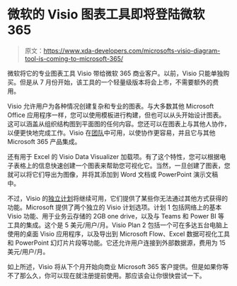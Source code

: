 # 微软的 Visio 图表工具即将登陆微软 365

> 原文：<https://www.xda-developers.com/microsofts-visio-diagram-tool-is-coming-to-microsoft-365/>

微软将它的专业图表工具 Visio 带给微软 365 商业客户。以前，Visio 只能单独购买。但是从 7 月份开始，该工具的一个轻量级版本将会上市，不需要额外的费用。

Visio 允许用户为各种情况创建复杂和专业的图表。与大多数其他 Microsoft Office 应用程序一样，您可以使用模板进行构建，但也可以从头开始设计图表。这可以涵盖从组织结构图到平面图的任何内容。您还可以在图表上与其他人协作，以便更快地完成工作。Visio 在[团队](https://www.xda-developers.com/microsoft-teams-gets-ton-features-build-2021/)中可用，以使协作更容易，并且它与其他 Microsoft 365 产品集成。

还有用于 Excel 的 Visio Data Visualizer 加载项。有了这个特性，您可以根据电子表格上的信息快速创建一个图表来帮助您可视化它。当然，一旦创建了图表，您就可以将它们导出为图像，并将其添加到 Word 文档或 PowerPoint 演示文稿中。

不过，Visio 的[独立计划](https://www.microsoft.com/en-us/microsoft-365/visio/microsoft-visio-plans-and-pricing-compare-visio-options)将继续可用，它们提供了某些你无法通过其他方式获得的功能。Microsoft 提供了两个独立的 Visio 计划选项。计划 1 包括网络上的基本 Visio 功能、用于业务云存储的 2GB one drive，以及与 Teams 和 Power BI 等工具的集成。这个是 5 美元/用户/月。Visio Plan 2 包括一个可在多达五台电脑上使用的桌面 Visio 应用程序，以及导出到 Microsoft Flow、Excel 数据可视化工具和 PowerPoint 幻灯片片段等功能。它还允许用户连接到外部数据源，费用为 15 美元/用户/月。

如上所述，Visio 将从下个月开始向商业 Microsoft 365 客户提供。但是如果你等不了那么久，你可以现在就注册提前使用。那应该会让你很快尝试一下。